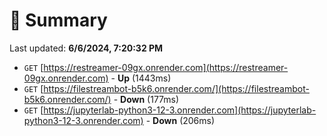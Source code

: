 # 📖 Summary
Last updated: **6/6/2024, 7:20:32 PM**

- `GET` [https://restreamer-09gx.onrender.com](https://restreamer-09gx.onrender.com) - **Up** (1443ms)
- `GET` [https://filestreambot-b5k6.onrender.com/](https://filestreambot-b5k6.onrender.com/) - **Down** (177ms)
- `GET` [https://jupyterlab-python3-12-3.onrender.com](https://jupyterlab-python3-12-3.onrender.com) - **Down** (206ms)
